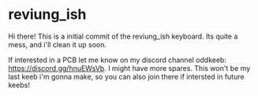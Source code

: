 # reviung_ish

Hi there! This is a initial commit of the reviung_ish keyboard. Its quite a mess, and i'll clean it up soon.

If interested in a PCB let me know on my discord channel oddkeeb: https://discord.gg/hnuEWsVb. I might have more spares. This won't be my last keeb i'm gonna make, so you can also join there if intersted in future keebs!
